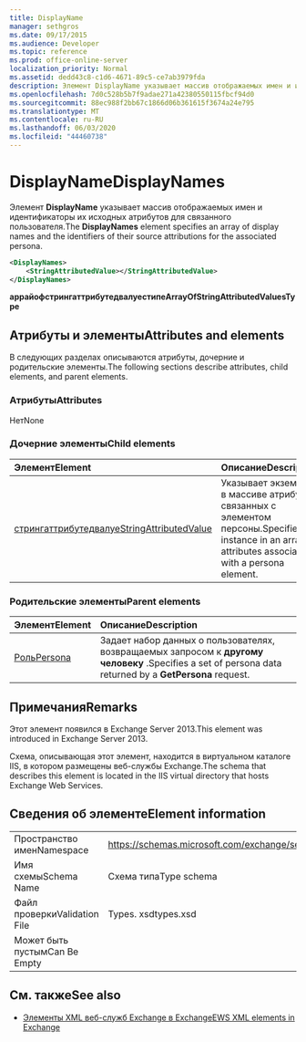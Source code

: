 ```yaml
---
title: DisplayName
manager: sethgros
ms.date: 09/17/2015
ms.audience: Developer
ms.topic: reference
ms.prod: office-online-server
localization_priority: Normal
ms.assetid: dedd43c8-c1d6-4671-89c5-ce7ab3979fda
description: Элемент DisplayName указывает массив отображаемых имен и идентификаторы их исходных атрибутов для связанного пользователя.
ms.openlocfilehash: 7d0c528b5b7f9adae271a42380550115fbcf94d0
ms.sourcegitcommit: 88ec988f2bb67c1866d06b361615f3674a24e795
ms.translationtype: MT
ms.contentlocale: ru-RU
ms.lasthandoff: 06/03/2020
ms.locfileid: "44460738"
---
```

# <a name="displaynames"></a><span data-ttu-id="75076-103">DisplayName</span><span class="sxs-lookup"><span data-stu-id="75076-103">DisplayNames</span></span>

<span data-ttu-id="75076-104">Элемент **DisplayName** указывает массив отображаемых имен и идентификаторы их исходных атрибутов для связанного пользователя.</span><span class="sxs-lookup"><span data-stu-id="75076-104">The **DisplayNames** element specifies an array of display names and the identifiers of their source attributions for the associated persona.</span></span> 
  
```xml
<DisplayNames>
    <StringAttributedValue></StringAttributedValue>
</DisplayNames>
```

 <span data-ttu-id="75076-105">**аррайофстрингаттрибутедвалуестипе**</span><span class="sxs-lookup"><span data-stu-id="75076-105">**ArrayOfStringAttributedValuesType**</span></span>
## <a name="attributes-and-elements"></a><span data-ttu-id="75076-106">Атрибуты и элементы</span><span class="sxs-lookup"><span data-stu-id="75076-106">Attributes and elements</span></span>

<span data-ttu-id="75076-107">В следующих разделах описываются атрибуты, дочерние и родительские элементы.</span><span class="sxs-lookup"><span data-stu-id="75076-107">The following sections describe attributes, child elements, and parent elements.</span></span>
  
### <a name="attributes"></a><span data-ttu-id="75076-108">Атрибуты</span><span class="sxs-lookup"><span data-stu-id="75076-108">Attributes</span></span>

<span data-ttu-id="75076-109">Нет</span><span class="sxs-lookup"><span data-stu-id="75076-109">None</span></span>
  
### <a name="child-elements"></a><span data-ttu-id="75076-110">Дочерние элементы</span><span class="sxs-lookup"><span data-stu-id="75076-110">Child elements</span></span>

|<span data-ttu-id="75076-111">**Элемент**</span><span class="sxs-lookup"><span data-stu-id="75076-111">**Element**</span></span>|<span data-ttu-id="75076-112">**Описание**</span><span class="sxs-lookup"><span data-stu-id="75076-112">**Description**</span></span>|
|:-----|:-----|
|[<span data-ttu-id="75076-113">стрингаттрибутедвалуе</span><span class="sxs-lookup"><span data-stu-id="75076-113">StringAttributedValue</span></span>](stringattributedvalue.md) <br/> |<span data-ttu-id="75076-114">Указывает экземпляр в массиве атрибутов, связанных с элементом персоны.</span><span class="sxs-lookup"><span data-stu-id="75076-114">Specifies an instance in an array of attributes associated with a persona element.</span></span>  <br/> |
   
### <a name="parent-elements"></a><span data-ttu-id="75076-115">Родительские элементы</span><span class="sxs-lookup"><span data-stu-id="75076-115">Parent elements</span></span>

|<span data-ttu-id="75076-116">**Элемент**</span><span class="sxs-lookup"><span data-stu-id="75076-116">**Element**</span></span>|<span data-ttu-id="75076-117">**Описание**</span><span class="sxs-lookup"><span data-stu-id="75076-117">**Description**</span></span>|
|:-----|:-----|
|[<span data-ttu-id="75076-118">Роль</span><span class="sxs-lookup"><span data-stu-id="75076-118">Persona</span></span>](persona.md) <br/> |<span data-ttu-id="75076-119">Задает набор данных о пользователях, возвращаемых запросом к **другому человеку** .</span><span class="sxs-lookup"><span data-stu-id="75076-119">Specifies a set of persona data returned by a **GetPersona** request.</span></span>  <br/> |
   
## <a name="remarks"></a><span data-ttu-id="75076-120">Примечания</span><span class="sxs-lookup"><span data-stu-id="75076-120">Remarks</span></span>

<span data-ttu-id="75076-121">Этот элемент появился в Exchange Server 2013.</span><span class="sxs-lookup"><span data-stu-id="75076-121">This element was introduced in Exchange Server 2013.</span></span>
  
<span data-ttu-id="75076-122">Схема, описывающая этот элемент, находится в виртуальном каталоге IIS, в котором размещены веб-службы Exchange.</span><span class="sxs-lookup"><span data-stu-id="75076-122">The schema that describes this element is located in the IIS virtual directory that hosts Exchange Web Services.</span></span>
  
## <a name="element-information"></a><span data-ttu-id="75076-123">Сведения об элементе</span><span class="sxs-lookup"><span data-stu-id="75076-123">Element information</span></span>

|||
|:-----|:-----|
|<span data-ttu-id="75076-124">Пространство имен</span><span class="sxs-lookup"><span data-stu-id="75076-124">Namespace</span></span>  <br/> |https://schemas.microsoft.com/exchange/services/2006/types  <br/> |
|<span data-ttu-id="75076-125">Имя схемы</span><span class="sxs-lookup"><span data-stu-id="75076-125">Schema Name</span></span>  <br/> |<span data-ttu-id="75076-126">Схема типа</span><span class="sxs-lookup"><span data-stu-id="75076-126">Type schema</span></span>  <br/> |
|<span data-ttu-id="75076-127">Файл проверки</span><span class="sxs-lookup"><span data-stu-id="75076-127">Validation File</span></span>  <br/> |<span data-ttu-id="75076-128">Types. xsd</span><span class="sxs-lookup"><span data-stu-id="75076-128">types.xsd</span></span>  <br/> |
|<span data-ttu-id="75076-129">Может быть пустым</span><span class="sxs-lookup"><span data-stu-id="75076-129">Can Be Empty</span></span>  <br/> ||
   
## <a name="see-also"></a><span data-ttu-id="75076-130">См. также</span><span class="sxs-lookup"><span data-stu-id="75076-130">See also</span></span>

- [<span data-ttu-id="75076-131">Элементы XML веб-служб Exchange в Exchange</span><span class="sxs-lookup"><span data-stu-id="75076-131">EWS XML elements in Exchange</span></span>](ews-xml-elements-in-exchange.md)

